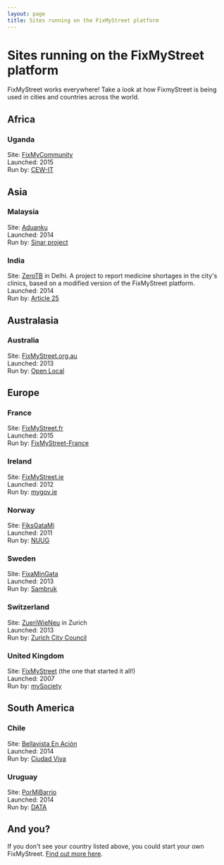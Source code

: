 ```yaml
---
layout: page
title: Sites running on the FixMyStreet platform
---
```


<H1>Sites running on the FixMyStreet platform</H1>

FixMyStreet works everywhere! Take a look at how FixmyStreet is being
used in cities and countries across the world.

<h2>Africa</h2>
<h3>Uganda</h3>
Site: <a href="http://fixmycommunity.ug/">FixMyCommunity</a>
<br>
Launched: 2015
<br>
Run by: <a href="http://cewit.or.ug">CEW-IT</a>

<h2>Asia</h2>
<h3>Malaysia</h3>
Site: <a href="http://aduanku.my/">Aduanku</a>
<br>
Launched: 2014
<br>
Run by: <a href="http://sinarproject.org/">Sinar project</a>

<h3>India</h3>
Site: <a href="http://zerotb.mysociety.org/">ZeroTB</a> in Delhi. A
project to report medicine shortages in the city's clinics, based on a
modified version of the FixMyStreet platform.
<br>
Launched: 2014
<br>
Run by: <a href="http://www.article-25.org/">Article 25</a>

<h2>Australasia</h2>
<h3>Australia</h3>
Site: <a href="http://www.fixmystreet.org.au/">FixMyStreet.org.au</a> 
<br>
Launched: 2013
<br>
Run by: <a href="http://www.openlocal.org.au/">Open Local</a>

<h2>Europe</h2>

<h3>France</h3>
Site: <a href="http://www.fixmystreet.fr/">FixMyStreet.fr</a>
<br>
Launched: 2015
<br>
Run by: <a href="http://www.fixmystreet-france.fr/">FixMyStreet-France</a>

<h3>Ireland</h3>
Site: <a href="http://fixmystreet.ie/">FixMyStreet.ie</a>
<br>
Launched: 2012
<br>
Run by: <a href="http://mygov.ie/">mygov.ie</a>

<h3>Norway</h3>
Site: <a href="http://www.fiksgatami.no/">FiksGataMi</a>
<br>
Launched: 2011
<br>
Run by: <a href="http://www.nuug.no/">NUUG</a>

<h3>Sweden</h3>
Site: <a href="http://www.fixamingata.se/">FixaMinGata</a>
<br>
Launched: 2013
<br>
Run by: <a href="http://sambruk.se/">Sambruk</a>

<h3>Switzerland</h3>
Site: <a href="https://www.zueriwieneu.ch/">ZueriWieNeu</a> in Zurich
<br>
Launched: 2013
<br>
Run by: <a href="https://www.stadt-zuerich.ch/portal">Zurich City
Council</a>

<h3>United Kingdom</h3>
Site: <a href="https://www.fixmystreet.com/">FixMyStreet</a> (the one that started it all!)
<br>
Launched: 2007
<br>
Run by: <a href="https://www.mysociety.org/">mySociety</a>


<h2>South America</h2>

<h3>Chile</h3>
Site: <a href="http://bellavistaenaccion.cl/">Bellavista En Ación</a>
<br>
Launched: 2014
<br>
Run by: <a href="http://www.ciudadviva.cl/">Ciudad Viva</a>

<h3>Uruguay</h3>
Site: <a href="http://www.pormibarrio.uy/">PorMiBarrio</a>
<br>
Launched: 2014
<br>
Run by: <a href="http://www.datauy.org/">DATA</a>

<h2>And you?</h2>

If you don't see your country listed above, you could start your own
FixMyStreet. <a href="/overview/">Find out more here</a>.
